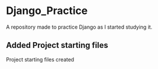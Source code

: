 # Django_Practice

A repository made to practice Django as I started studying it.

## Added Project starting files

Project starting files created
